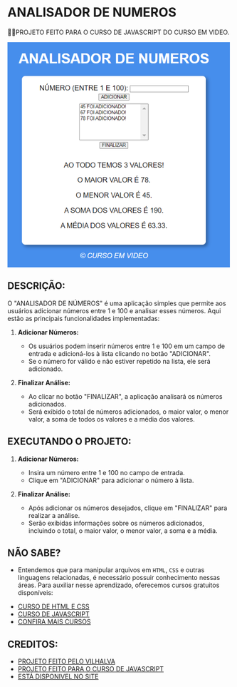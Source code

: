 # ANALISADOR DE NUMEROS
👨‍🏫PROJETO FEITO PARA O CURSO DE JAVASCRIPT DO CURSO EM VIDEO.

<img src="FOTO.png" align="center" width="500"> <br>

## DESCRIÇÃO:
O "ANALISADOR DE NÚMEROS" é uma aplicação simples que permite aos usuários adicionar números entre 1 e 100 e analisar esses números. Aqui estão as principais funcionalidades implementadas:

1. **Adicionar Números:**
   - Os usuários podem inserir números entre 1 e 100 em um campo de entrada e adicioná-los à lista clicando no botão "ADICIONAR".
   - Se o número for válido e não estiver repetido na lista, ele será adicionado.

2. **Finalizar Análise:**
   - Ao clicar no botão "FINALIZAR", a aplicação analisará os números adicionados.
   - Será exibido o total de números adicionados, o maior valor, o menor valor, a soma de todos os valores e a média dos valores.

## EXECUTANDO O PROJETO:
1. **Adicionar Números:**
   - Insira um número entre 1 e 100 no campo de entrada.
   - Clique em "ADICIONAR" para adicionar o número à lista.

2. **Finalizar Análise:**
   - Após adicionar os números desejados, clique em "FINALIZAR" para realizar a análise.
   - Serão exibidas informações sobre os números adicionados, incluindo o total, o maior valor, o menor valor, a soma e a média.

## NÃO SABE?
- Entendemos que para manipular arquivos em `HTML`, `CSS` e outras linguagens relacionadas, é necessário possuir conhecimento nessas áreas. Para auxiliar nesse aprendizado, oferecemos cursos gratuitos disponíveis:
* [CURSO DE HTML E CSS](https://github.com/VILHALVA/CURSO-DE-HTML-E-CSS)
* [CURSO DE JAVASCRIPT](https://github.com/VILHALVA/CURSO-DE-JAVASCRIPT)
* [CONFIRA MAIS CURSOS](https://github.com/VILHALVA?tab=repositories&q=+topic:CURSO)

## CREDITOS:
- [PROJETO FEITO PELO VILHALVA](https://github.com/VILHALVA)
- [PROJETO FEITO PARA O CURSO DE JAVASCRIPT](https://github.com/VILHALVA/CURSO-DE-JAVASCRIPT)
- [ESTÁ DISPONIVEL NO SITE](https://vilhalva.github.io/STYLER/STYLER.html)
